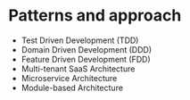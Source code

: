 # Patterns and approach

- Test Driven Development (TDD)
- Domain Driven Development (DDD)
- Feature Driven Development (FDD)
- Multi-tenant SaaS Architecture
- Microservice Architecture
- Module-based Architecture